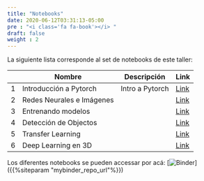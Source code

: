 ```yaml
---
title: "Notebooks"
date: 2020-06-12T03:31:13-05:00
pre : "<i class='fa fa-book'></i> "
draft: false
weight : 2
---
```


La siguiente lista corresponde al set de notebooks de este taller:



|   | Nombre                    | Descripción                          | Link                                                                                                                                        |
|---|---------------------------|--------------------------------------|---------------------------------------------------------------------------------------------------------------------------------------------|
| 1 | Introducción a Pytorch    | Intro a Pytorch                      | [Link](https://github.com/vcalderon2009/2021_06_Deep_Learning_tutorial/blob/feature/refactoring/notebooks/000-Introduction-to-Pytorch.ipynb)         |
| 2 | Redes Neurales e Imágenes             |  | [Link](https://github.com/vcalderon2009/2021_06_Deep_Learning_tutorial/blob/master/notebooks/002-Parts-of-a-Model.ipynb)             |
| 3 | Entrenando modelos             |  | [Link](https://github.com/vcalderon2009/2021_06_Deep_Learning_tutorial/blob/master/notebooks/003-Entrenando-Modelos.ipynb)             |
| 4 | Detección de Objectos             |  | [Link](https://github.com/vcalderon2009/2021_06_Deep_Learning_tutorial/blob/master/notebooks/004-Deteccion-de-Objetos.ipynb)             |
| 5 | Transfer Learning             |  | [Link](https://github.com/vcalderon2009/2021_06_Deep_Learning_tutorial/blob/master/notebooks/005-Transfer-Learning.ipynb)             |
| 6 | Deep Learning en 3D             |  | [Link](https://github.com/vcalderon2009/2021_06_Deep_Learning_tutorial/blob/master/notebooks/006-Pytorch-en-3D.ipynb)             |

Los diferentes notebooks se pueden accessar por acá:
[![Binder](https://mybinder.org/badge_logo.svg)]({{%siteparam "mybinder_repo_url"%}})

